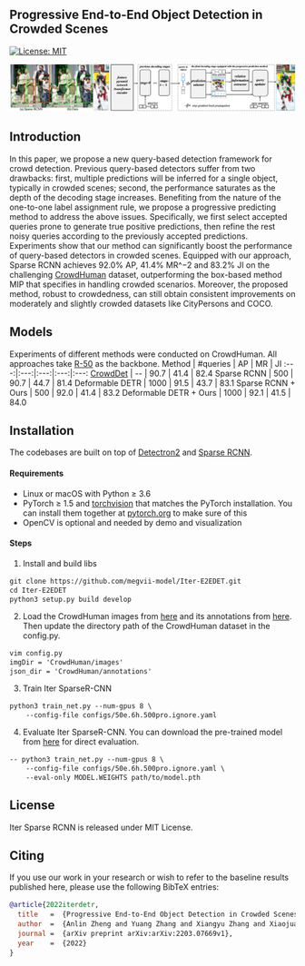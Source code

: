 ## Progressive End-to-End Object Detection in Crowded Scenes

[![License: MIT](https://img.shields.io/badge/License-MIT-yellow.svg)](https://opensource.org/licenses/MIT)

![](readme/fig.jpg)

## Introduction

In this paper, we propose a new query-based detection framework for crowd detection. Previous query-based detectors suffer from two drawbacks: first, multiple predictions will be inferred for a single object, typically in crowded scenes; second, the performance saturates as the
depth of the decoding stage increases. Benefiting from the nature of the one-to-one label assignment rule, we propose a progressive predicting method to address the above issues. Specifically, we first select accepted queries prone to generate true positive predictions, then refine the rest
noisy queries according to the previously accepted predictions. Experiments show that our method can significantly boost the performance of query-based detectors in crowded scenes. Equipped with our approach, Sparse RCNN achieves 92.0% AP, 41.4% MR^−2 and 83.2% JI on the challenging [CrowdHuman]() dataset, outperforming the box-based method MIP that specifies in handling crowded scenarios. Moreover, the proposed method, robust to crowdedness, can still obtain consistent improvements on moderately and slightly crowded datasets like CityPersons and COCO.

## Models

Experiments of different methods were conducted on CrowdHuman. All approaches take [R-50](detectron2://ImageNetPretrained/torchvision/R-50.pkl) as the backbone.
Method | #queries | AP | MR | JI 
:---:|:---:|:---:|:---:|:---:
[CrowdDet](https://openaccess.thecvf.com/content_CVPR_2020/papers/Chu_Detection_in_Crowded_Scenes_One_Proposal_Multiple_Predictions_CVPR_2020_paper.pdf) | -- | 90.7 | 41.4 | 82.4
Sparse RCNN | 500 | 90.7 | 44.7 | 81.4 
Deformable DETR | 1000 | 91.5 | 43.7 | 83.1
Sparse RCNN + Ours | 500 | 92.0 | 41.4 | 83.2
Deformable DETR + Ours | 1000 | 92.1 | 41.5 | 84.0
## Installation
The codebases are built on top of [Detectron2](https://github.com/facebookresearch/detectron2) and [Sparse RCNN](https://github.com/PeizeSun/SparseR-CNN).

#### Requirements
- Linux or macOS with Python ≥ 3.6
- PyTorch ≥ 1.5 and [torchvision](https://github.com/pytorch/vision/) that matches the PyTorch installation.
  You can install them together at [pytorch.org](https://pytorch.org) to make sure of this
- OpenCV is optional and needed by demo and visualization

#### Steps
1. Install and build libs
```
git clone https://github.com/megvii-model/Iter-E2EDET.git
cd Iter-E2EDET
python3 setup.py build develop
```

2. Load the CrowdHuman images from [here](https://www.crowdhuman.org/download.html) and its annotations from [here](https://drive.google.com/file/d/1590h2fo7NJgLOJQiEPinZPbLMPDS1kw9/view?usp=sharing). Then update the directory path of the CrowdHuman dataset in the config.py.
```
vim config.py
imgDir = 'CrowdHuman/images'
json_dir = 'CrowdHuman/annotations'
```

3. Train Iter SparseR-CNN
```
python3 train_net.py --num-gpus 8 \
    --config-file configs/50e.6h.500pro.ignore.yaml

```

4. Evaluate Iter SparseR-CNN. You can download the pre-trained model from [here](https://drive.google.com/file/d/1LTP-Qfe6QsnhCOL3e-lxuuXEqfJ55sgj/view?usp=sharing) for direct evaluation.
```
-- python3 train_net.py --num-gpus 8 \
    --config-file configs/50e.6h.500pro.ignore.yaml \
    --eval-only MODEL.WEIGHTS path/to/model.pth
```

## License

Iter Sparse RCNN is released under MIT License.


## Citing

If you use our work in your research or wish to refer to the baseline results published here, please use the following BibTeX entries:

```BibTeX
@article{2022iterdetr,
  title   =  {Progressive End-to-End Object Detection in Crowded Scenes},
  author  =  {Anlin Zheng and Yuang Zhang and Xiangyu Zhang and Xiaojuan Qi and Jian Sun},
  journal =  {arXiv preprint arXiv:arXiv:2203.07669v1},
  year    =  {2022}
}
```

